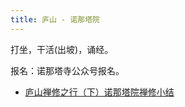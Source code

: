 ```yaml
---
title: 庐山 - 诺那塔院
---
```

打坐，干活(出坡)，诵经。

报名：诺那塔寺公众号报名。

* [庐山禅修之行（下）诺那塔院禅修小结](https://zhuanlan.zhihu.com/p/521823257)